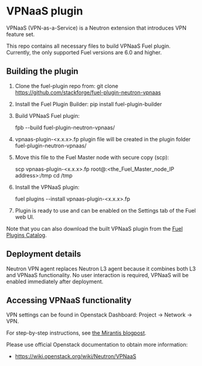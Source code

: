 VPNaaS plugin
=============

VPNaaS (VPN-as-a-Service) is a Neutron extension that introduces VPN feature set.

This repo contains all necessary files to build VPNaaS Fuel plugin.
Currently, the only supported Fuel versions are 6.0 and higher.

Building the plugin
-------------------

1. Clone the fuel-plugin repo from:
	git clone https://github.com/stackforge/fuel-plugin-neutron-vpnaas

2. Install the Fuel Plugin Builder:
	pip install fuel-plugin-builder

3. Build VPNaaS Fuel plugin:

	fpb --build fuel-plugin-neutron-vpnaas/

4. vpnaas-plugin-<x.x.x>.fp plugin file will be created in the plugin folder
    fuel-plugin-neutron-vpnaas/

5. Move this file to the Fuel Master node with secure copy (scp):

	scp vpnaas-plugin-<x.x.x>.fp root@:<the_Fuel_Master_node_IP address>:/tmp
	cd /tmp

6. Install the VPNaaS plugin:

	fuel plugins --install vpnaas-plugin-<x.x.x>.fp

6. Plugin is ready to use and can be enabled on the Settings tab of the Fuel web UI.

Note that you can also download the built VPNaaS plugin from
the [Fuel Plugins Catalog](https://software.mirantis.com/download-mirantis-openstack-fuel-plug-ins/).

Deployment details
------------------

Neutron VPN agent replaces Neutron L3 agent
because it combines both L3 and
VPNaaS functionality. No user interaction is required,
VPNaaS will be enabled
immediately after deployment.

Accessing VPNaaS functionality
------------------------------

VPN settings can be found in Openstack Dashboard:
Project -> Network -> VPN.

For step-by-step instructions, see [the Mirantis blogpost](https://www.mirantis.com/blog/mirantis-openstack-express-vpn-service-vpnaas-step-step/).

Please use official Openstack documentation to obtain more information:
- https://wiki.openstack.org/wiki/Neutron/VPNaaS



